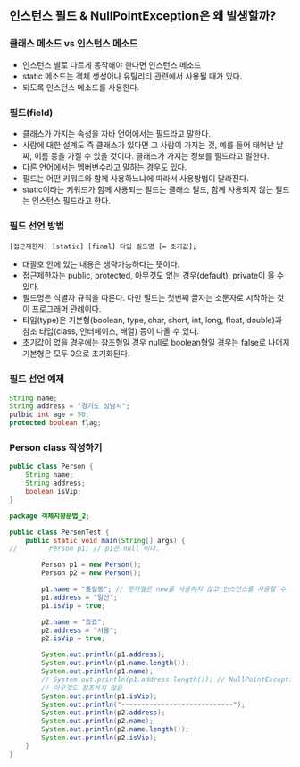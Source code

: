 ## 인스턴스 필드 & NullPointException은 왜 발생할까?

### 클래스 메소드 vs 인스턴스 메소드

- 인스턴스 별로 다르게 동작해야 한다면 인스턴스 메소드
- static 메소드는 객체 생성이나 유틸리티 관련에서 사용될 때가 있다.
- 되도록 인스턴스 메소드를 사용한다.

### 필드(field)

- 클래스가 가지는 속성을 자바 언어에서는 필드라고 말한다.
- 사람에 대한 설계도 즉 클래스가 있다면 그 사람이 가지는 것, 예를 들어 태어난 날짜, 이름 등을 가질 수 있을 것이다. 클래스가 가지는 정보를 필드라고 말한다.
- 다른 언어에서는 멤버변수라고 말하는 경우도 있다.
- 필드는 어떤 키워드와 함께 사용하느냐에 따라서 사용방법이 달라진다.
- static이라는 키워드가 함께 사용되는 필드는 클래스 필드, 함께 사용되지 않는 필드는 인스턴스 필드라고 한다.

### 필드 선언 방법

`[접근제한자] [static] [final] 타입 필드명 [= 초기값];`

- 대괄호 안에 있는 내용은 생략가능하다는 뜻이다.
- 접근제한자는 public, protected, 아무것도 없는 경우(default), private이 올 수 있다.
- 필드명은 식별자 규칙을 따른다. 다만 필드는 첫번째 글자는 소문자로 시작하는 것이 프로그래머 관례이다.
- 타입(type)은 기본형(boolean, type, char, short, int, long, float, double)과 참조 타입(class, 인터페이스, 배열) 등이 나올 수 있다.
- 초기값이 없을 경우에는 참조형일 경우 null로 boolean형일 경우는 false로 나머지 기본형은 모두 0으로 초기화된다.

### 필드 선언 예제

```java
String name;
String address = "경기도 성남시";
pulbic int age = 50;
protected boolean flag;
```

### Person class 작성하기

```java
public class Person {
	String name;
	String address;
	boolean isVip;
}
```

```java
package 객체지향문법_2;

public class PersonTest {
    public static void main(String[] args) {
//        Person p1; // p1은 null 이다.

        Person p1 = new Person();
        Person p2 = new Person();

        p1.name = "홍길동"; // 문자열은 new를 사용하지 않고 인스턴스를 사용할 수 있다. 되도록 new를 사용하지 말자(String 사용할땐)
        p1.address = "일산";
        p1.isVip = true;

        p2.name = "죠죠";
        p2.address = "서울";
        p2.isVip = true;

        System.out.println(p1.address);
        System.out.println(p1.name.length());
        System.out.println(p1.name);
        // System.out.println(p1.address.length()); // NullPointException
        // 아무것도 참조하지 않음
        System.out.println(p1.isVip);
        System.out.println("----------------------------");
        System.out.println(p2.address);
        System.out.println(p2.name);
        System.out.println(p2.name.length());
        System.out.println(p2.isVip);
    }
}
```